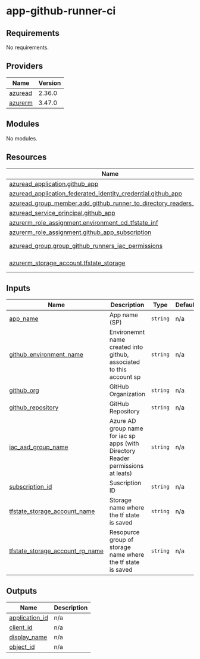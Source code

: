 # app-github-runner-ci

<!-- BEGINNING OF PRE-COMMIT-TERRAFORM DOCS HOOK -->
## Requirements

No requirements.

## Providers

| Name | Version |
|------|---------|
| <a name="provider_azuread"></a> [azuread](#provider\_azuread) | 2.36.0 |
| <a name="provider_azurerm"></a> [azurerm](#provider\_azurerm) | 3.47.0 |

## Modules

No modules.

## Resources

| Name | Type |
|------|------|
| [azuread_application.github_app](https://registry.terraform.io/providers/hashicorp/azuread/latest/docs/resources/application) | resource |
| [azuread_application_federated_identity_credential.github_app](https://registry.terraform.io/providers/hashicorp/azuread/latest/docs/resources/application_federated_identity_credential) | resource |
| [azuread_group_member.add_github_runner_to_directory_readers_group](https://registry.terraform.io/providers/hashicorp/azuread/latest/docs/resources/group_member) | resource |
| [azuread_service_principal.github_app](https://registry.terraform.io/providers/hashicorp/azuread/latest/docs/resources/service_principal) | resource |
| [azurerm_role_assignment.environment_cd_tfstate_inf](https://registry.terraform.io/providers/hashicorp/azurerm/latest/docs/resources/role_assignment) | resource |
| [azurerm_role_assignment.github_app_subscription](https://registry.terraform.io/providers/hashicorp/azurerm/latest/docs/resources/role_assignment) | resource |
| [azuread_group.group_github_runners_iac_permissions](https://registry.terraform.io/providers/hashicorp/azuread/latest/docs/data-sources/group) | data source |
| [azurerm_storage_account.tfstate_storage](https://registry.terraform.io/providers/hashicorp/azurerm/latest/docs/data-sources/storage_account) | data source |

## Inputs

| Name | Description | Type | Default | Required |
|------|-------------|------|---------|:--------:|
| <a name="input_app_name"></a> [app\_name](#input\_app\_name) | App name (SP) | `string` | n/a | yes |
| <a name="input_github_environment_name"></a> [github\_environment\_name](#input\_github\_environment\_name) | Environemnt name created into github, associated to this account sp | `string` | n/a | yes |
| <a name="input_github_org"></a> [github\_org](#input\_github\_org) | GitHub Organization | `string` | n/a | yes |
| <a name="input_github_repository"></a> [github\_repository](#input\_github\_repository) | GitHub Repository | `string` | n/a | yes |
| <a name="input_iac_aad_group_name"></a> [iac\_aad\_group\_name](#input\_iac\_aad\_group\_name) | Azure AD group name for iac sp apps (with Directory Reader permissions at leats) | `string` | n/a | yes |
| <a name="input_subscription_id"></a> [subscription\_id](#input\_subscription\_id) | Suscription ID | `string` | n/a | yes |
| <a name="input_tfstate_storage_account_name"></a> [tfstate\_storage\_account\_name](#input\_tfstate\_storage\_account\_name) | Storage name where the tf state is saved | `string` | n/a | yes |
| <a name="input_tfstate_storage_account_rg_name"></a> [tfstate\_storage\_account\_rg\_name](#input\_tfstate\_storage\_account\_rg\_name) | Resopurce group of storage name where the tf state is saved | `string` | n/a | yes |

## Outputs

| Name | Description |
|------|-------------|
| <a name="output_application_id"></a> [application\_id](#output\_application\_id) | n/a |
| <a name="output_client_id"></a> [client\_id](#output\_client\_id) | n/a |
| <a name="output_display_name"></a> [display\_name](#output\_display\_name) | n/a |
| <a name="output_object_id"></a> [object\_id](#output\_object\_id) | n/a |
<!-- END OF PRE-COMMIT-TERRAFORM DOCS HOOK -->
